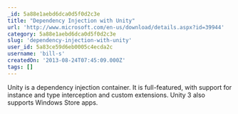 ```yaml
---
_id: 5a88e1aebd6dca0d5f0d2c3e
title: "Dependency Injection with Unity"
url: 'http://www.microsoft.com/en-us/download/details.aspx?id=39944'
category: 5a88e1aebd6dca0d5f0d2c3e
slug: 'dependency-injection-with-unity'
user_id: 5a83ce59d6eb0005c4ecda2c
username: 'bill-s'
createdOn: '2013-08-24T07:45:09.000Z'
tags: []
---
```


Unity is a dependency injection container. It is full-featured, with support for instance and type interception and custom extensions. Unity 3 also supports Windows Store apps.
